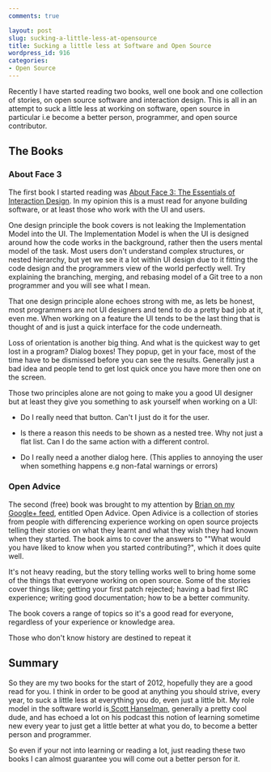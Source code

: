 ```yaml
---
comments: true

layout: post
slug: sucking-a-little-less-at-opensource
title: Sucking a little less at Software and Open Source
wordpress_id: 916
categories:
- Open Source
---
```


Recently I have started reading two books, well one book and one collection of stories, on open source software and interaction design.  This is all in an attempt to suck a little less at working on software, open source in particular i.e become a better person, programmer, and open source contributor.



## The Books





### About Face 3



The first book I started reading was [About Face 3: The Essentials of Interaction Design](http://www.amazon.com/About-Face-Essentials-Interaction-Design/dp/0470084111).  In my opinion this is a must read for anyone building software, or at least those who work with the UI and users. 

One design principle the book covers is not leaking the Implementation Model into the UI. The Implementation Model is when the UI is designed around how the code works in the background, rather then the users mental model of the task. Most users don't understand complex structures, or nested hierarchy, but yet we see it a lot within UI design due to it fitting the code design and the programmers view of the world perfectly well.  Try explaining the branching, merging, and rebasing model of a Git tree to a non programmer and you will see what I mean.

That one design principle alone echoes strong with me, as lets be honest, most programmers are not UI designers and tend to do a pretty bad job at it, even me.  When working on a feature the UI tends to be the last thing that is thought of and is just a quick interface for the code underneath. 

Loss of orientation is another big thing. And what is the quickest way to get lost in a program? Dialog boxes! They popup, get in your face, most of the time have to be dismissed before you can see the results. Generally just a bad idea and people tend to get lost quick once you have more then one on the screen.

Those two principles alone are not going to make you a good UI designer but at least they give you something to ask yourself when working on a UI:



	
  * Do I really need that button.  Can't I just do it for the user.

	
  * Is there a reason this needs to be shown as a nested tree.  Why not just a flat list.  Can I do the same action with a different control.

	
  * Do I really need a another dialog here. (This applies to annoying the user when something happens e.g non-fatal warnings or errors)





### Open Advice



The second (free) book was brought to my attention by [Brian on my Google+ feed](https://plus.google.com/u/0/112383017680227997640/posts/BxoZjy9AYC8), entitled Open Advice. Open Adivice is a collection of stories from people with differencing experience working on open source projects telling their stories on what they learnt and what they wish they had known when they started.   The book aims to cover the answers to ""What would you have liked to know when you started contributing?", which it does quite well.

It's not heavy reading, but the story telling works well to bring home some of the things that everyone working on open source.  Some of the stories cover things like; getting your first patch rejected; having a bad first IRC experience; writing good documentation; how to be a better community.

The book covers a range of topics so it's a good read for everyone, regardless of your experience or knowledge area.

Those who don't know history are destined to repeat it



## Summary



So they are my two books for the start of 2012, hopefully they are a good read for you.  I think in order to be good at anything you should strive, every year, to suck a little less at everything you do, even just a little bit.  My role model in the software world is[ Scott Hanselman](http://www.hanselman.com/), generally a pretty cool dude, and has echoed a lot on his podcast this notion of learning sometime new every year to just get a little better at what you do, to become a better person and programmer.

So even if your not into learning or reading a lot, just reading these two books I can almost guarantee  you will come out a better person for it.





